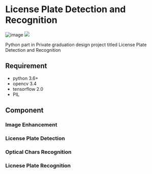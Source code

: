 # License Plate Detection and Recognition
![image](https://img.shields.io/badge/language-Python3-blue.svg)
[![](https://img.shields.io/github/license/mashape/apistatus.svg?maxAge=2592000)](https://github.com/LANCEREN/Graduation-Design_Py/blob/master/LICENSE)

Python part in Private graduation design project titled License Plate Detection and Recognition

## Requirement
- python 3.6+ 
- opencv 3.4
- tensorflow 2.0
- PIL 

## Component
### Image Enhancement
### License Plate Detection
### Optical Chars Recognition
### Licnese Plate Recognition
